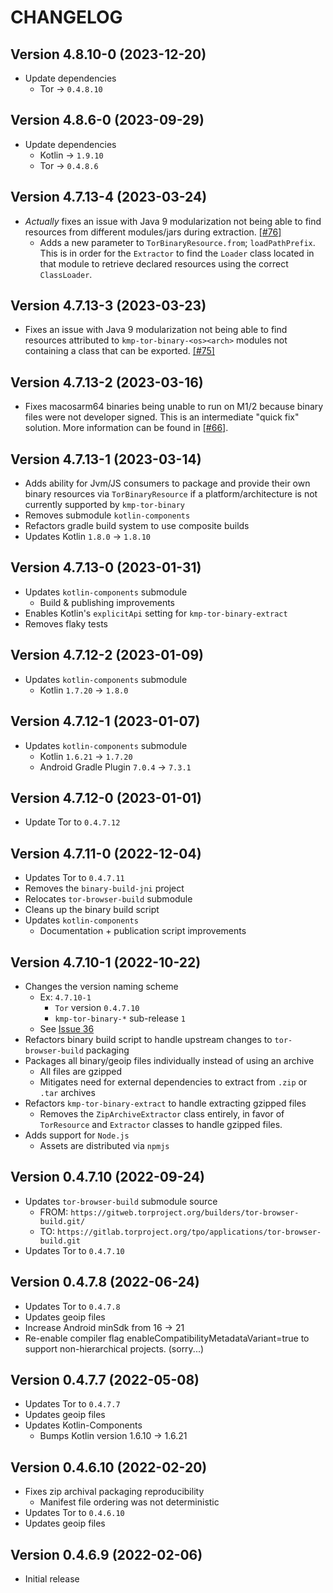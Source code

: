 # CHANGELOG

## Version 4.8.10-0 (2023-12-20)
 - Update dependencies
     - Tor -> `0.4.8.10`

## Version 4.8.6-0 (2023-09-29)
 - Update dependencies
     - Kotlin -> `1.9.10`
     - Tor -> `0.4.8.6`

## Version 4.7.13-4 (2023-03-24)
 - *Actually* fixes an issue with Java 9 modularization not being able to find
   resources from different modules/jars during extraction. [[#76]][pr-76]
     - Adds a new parameter to `TorBinaryResource.from`; `loadPathPrefix`. This
       is in order for the `Extractor` to find the `Loader` class located in that
       module to retrieve declared resources using the correct `ClassLoader`.

## Version 4.7.13-3 (2023-03-23)
 - Fixes an issue with Java 9 modularization not being able to find resources
   attributed to `kmp-tor-binary-<os><arch>` modules not containing a class
   that can be exported. [[#75]][pr-75]

## Version 4.7.13-2 (2023-03-16)
 - Fixes macosarm64 binaries being unable to run on M1/2 because binary files
   were not developer signed. This is an intermediate "quick fix" solution. 
   More information can be found in [[#66]][issue-66].

## Version 4.7.13-1 (2023-03-14)
 - Adds ability for Jvm/JS consumers to package and provide their
   own binary resources via `TorBinaryResource` if a platform/architecture
   is not currently supported by `kmp-tor-binary`
 - Removes submodule `kotlin-components`
 - Refactors gradle build system to use composite builds
 - Updates Kotlin `1.8.0` -> `1.8.10`

## Version 4.7.13-0 (2023-01-31)
 - Updates `kotlin-components` submodule
     - Build & publishing improvements
 - Enables Kotlin's `explicitApi` setting for `kmp-tor-binary-extract`
 - Removes flaky tests

## Version 4.7.12-2 (2023-01-09)
 - Updates `kotlin-components` submodule
     - Kotlin `1.7.20` -> `1.8.0`

## Version 4.7.12-1 (2023-01-07)
 - Updates `kotlin-components` submodule
     - Kotlin `1.6.21` -> `1.7.20`
     - Android Gradle Plugin `7.0.4` -> `7.3.1`

## Version 4.7.12-0 (2023-01-01)
 - Update Tor to `0.4.7.12`

## Version 4.7.11-0 (2022-12-04)
 - Updates Tor to `0.4.7.11`
 - Removes the `binary-build-jni` project
 - Relocates `tor-browser-build` submodule
 - Cleans up the binary build script
 - Updates `kotlin-components`
     - Documentation + publication script improvements

## Version 4.7.10-1 (2022-10-22)
 - Changes the version naming scheme
     - Ex: `4.7.10-1`
         - `Tor` version `0.4.7.10`
         - `kmp-tor-binary-*` sub-release `1`
     - See [Issue 36](https://github.com/05nelsonm/kmp-tor-binary/issues/36#issuecomment-1284654389)
 - Refactors binary build script to handle upstream changes to `tor-browser-build` 
   packaging
 - Packages all binary/geoip files individually instead of using an archive
     - All files are gzipped
     - Mitigates need for external dependencies to extract from `.zip` or `.tar` archives
 - Refactors `kmp-tor-binary-extract` to handle extracting gzipped files
     - Removes the `ZipArchiveExtractor` class entirely, in favor of `TorResource` and 
       `Extractor` classes to handle gzipped files.
 - Adds support for `Node.js`
     - Assets are distributed via `npmjs`

## Version 0.4.7.10 (2022-09-24)
 - Updates `tor-browser-build` submodule source
     - FROM: `https://gitweb.torproject.org/builders/tor-browser-build.git/`
     - TO: `https://gitlab.torproject.org/tpo/applications/tor-browser-build.git`
 - Updates Tor to `0.4.7.10`

## Version 0.4.7.8 (2022-06-24)
 - Updates Tor to `0.4.7.8`
 - Updates geoip files
 - Increase Android minSdk from 16 -> 21
 - Re-enable compiler flag enableCompatibilityMetadataVariant=true to support 
   non-hierarchical projects. (sorry...)

## Version 0.4.7.7 (2022-05-08)
 - Updates Tor to `0.4.7.7`
 - Updates geoip files
 - Updates Kotlin-Components
     - Bumps Kotlin version 1.6.10 -> 1.6.21

## Version 0.4.6.10 (2022-02-20)
 - Fixes zip archival packaging reproducibility
     - Manifest file ordering was not deterministic
 - Updates Tor to `0.4.6.10`
 - Updates geoip files

## Version 0.4.6.9 (2022-02-06)
 - Initial release

[issue-66]: https://github.com/05nelsonm/kmp-tor-binary/issues/66
[pr-75]: https://github.com/05nelsonm/kmp-tor-binary/pull/75
[pr-76]: https://github.com/05nelsonm/kmp-tor-binary/pull/76
